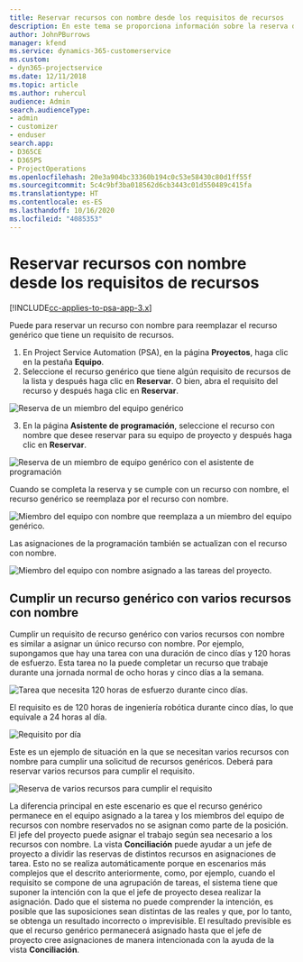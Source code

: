 ```yaml
---
title: Reservar recursos con nombre desde los requisitos de recursos
description: En este tema se proporciona información sobre la reserva de recursos con nombre para un requisito de recurso genérico.
author: JohnPBurrows
manager: kfend
ms.service: dynamics-365-customerservice
ms.custom:
- dyn365-projectservice
ms.date: 12/11/2018
ms.topic: article
ms.author: ruhercul
audience: Admin
search.audienceType:
- admin
- customizer
- enduser
search.app:
- D365CE
- D365PS
- ProjectOperations
ms.openlocfilehash: 20e3a904bc33360b194c0c53e58430c80d1ff55f
ms.sourcegitcommit: 5c4c9bf3ba018562d6cb3443c01d550489c415fa
ms.translationtype: HT
ms.contentlocale: es-ES
ms.lasthandoff: 10/16/2020
ms.locfileid: "4085353"
---
```

# <a name="book-named-resources-from-resource-requirements"></a>Reservar recursos con nombre desde los requisitos de recursos

[!INCLUDE[cc-applies-to-psa-app-3.x](../includes/cc-applies-to-psa-app-3x.md)]

Puede para reservar un recurso con nombre para reemplazar el recurso genérico que tiene un requisito de recursos.

1. En Project Service Automation (PSA), en la página **Proyectos**, haga clic en la pestaña **Equipo**.
2. Seleccione el recurso genérico que tiene algún requisito de recursos de la lista y después haga clic en **Reservar**. O bien, abra el requisito del recurso y después haga clic en **Reservar**.


![Reserva de un miembro del equipo genérico](media/RM-how-to-14.png)


3. En la página **Asistente de programación**, seleccione el recurso con nombre que desee reservar para su equipo de proyecto y después haga clic en **Reservar**.

![Reserva de un miembro de equipo genérico con el asistente de programación](media/RM-how-to-15.png)

Cuando se completa la reserva y se cumple con un recurso con nombre, el recurso genérico se reemplaza por el recurso con nombre.

![Miembro del equipo con nombre que reemplaza a un miembro del equipo genérico.](media/RM-how-to-16.png)

Las asignaciones de la programación también se actualizan con el recurso con nombre.

![Miembro del equipo con nombre asignado a las tareas del proyecto.](media/RM-how-to-17.png)

## <a name="fulfill-a-generic-resource-with-multiple-named-resources"></a>Cumplir un recurso genérico con varios recursos con nombre
Cumplir un requisito de recurso genérico con varios recursos con nombre es similar a asignar un único recurso con nombre. Por ejemplo, supongamos que hay una tarea con una duración de cinco días y 120 horas de esfuerzo. Esta tarea no la puede completar un recurso que trabaje durante una jornada normal de ocho horas y cinco días a la semana. 

![Tarea que necesita 120 horas de esfuerzo durante cinco días.](media/RM-how-to-21.png)

El requisito es de 120 horas de ingeniería robótica durante cinco días, lo que equivale a 24 horas al día.

![Requisito por día](media/RM-how-to-22.png)

Este es un ejemplo de situación en la que se necesitan varios recursos con nombre para cumplir una solicitud de recursos genéricos. Deberá para reservar varios recursos para cumplir el requisito.

![Reserva de varios recursos para cumplir el requisito](media/RM-how-to-23.png)

La diferencia principal en este escenario es que el recurso genérico permanece en el equipo asignado a la tarea y los miembros del equipo de recursos con nombre reservados no se asignan como parte de la posición. El jefe del proyecto puede asignar el trabajo según sea necesario a los recursos con nombre. La vista **Conciliación** puede ayudar a un jefe de proyecto a dividir las reservas de distintos recursos en asignaciones de tarea. Esto no se realiza automáticamente porque en escenarios más complejos que el descrito anteriormente, como, por ejemplo, cuando el requisito se compone de una agrupación de tareas, el sistema tiene que suponer la intención con la que el jefe de proyecto desea realizar la asignación. Dado que el sistema no puede comprender la intención, es posible que las suposiciones sean distintas de las reales y que, por lo tanto, se obtenga un resultado incorrecto o imprevisible. El resultado previsible es que el recurso genérico permanecerá asignado hasta que el jefe de proyecto cree asignaciones de manera intencionada con la ayuda de la vista **Conciliación**.


